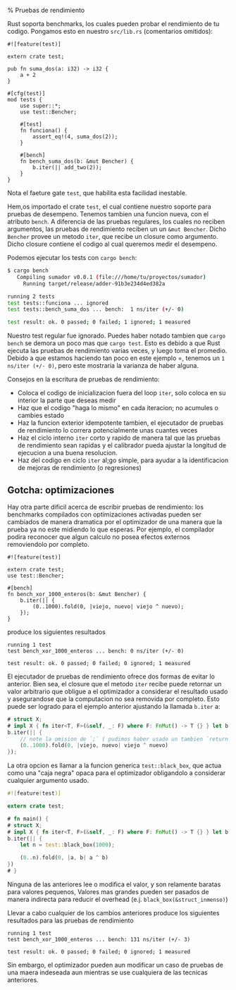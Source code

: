 % Pruebas de rendimiento

Rust soporta benchmarks, los cuales pueden probar el rendimiento de tu codigo. Pongamos esto en nuestro  `src/lib.rs` (comentarios omitidos):

```rust,ignore
#![feature(test)]

extern crate test;

pub fn suma_dos(a: i32) -> i32 {
    a + 2
}

#[cfg(test)]
mod tests {
    use super::*;
    use test::Bencher;

    #[test]
    fn funciona() {
        assert_eq!(4, suma_dos(2));
    }

    #[bench]
    fn bench_suma_dos(b: &mut Bencher) {
        b.iter(|| add_two(2));
    }
}
```

Nota el faeture gate `test`, que habilita esta facilidad inestable.

Hem,os importado el crate `test`, el cual contiene nuestro soporte para pruebas de desempeno. Tenemos tambien una funcion nueva, con el atributo `bench`. A diferencia de las pruebas regulares, los cuales no reciben argumentos, las pruebas de rendimiento reciben un un `&mut Bencher`. Dicho `Bencher` provee un metodo `iter`, que recibe un closure como argumento. Dicho closure contiene el codigo al cual queremos medir el desempeno.

Podemos ejecutar los tests con `cargo bench`:

```bash
$ cargo bench
   Compiling sumador v0.0.1 (file:///home/tu/proyectos/sumador)
     Running target/release/adder-91b3e234d4ed382a

running 2 tests
test tests::funciona ... ignored
test tests::bench_suma_dos ... bench:  1 ns/iter (+/- 0)

test result: ok. 0 passed; 0 failed; 1 ignored; 1 measured
```

Nuestro test regular fue ignorado. Puedes haber notado tambien que `cargo bench` se demora un poco mas que `cargo test`. Esto es debido a que Rust ejecuta las pruebas de rendimiento varias veces, y luego toma el promedio. Debido a que estamos haciendo tan poco en este ejemplo =, tenemos un `1 ns/iter (+/- 0)`, pero este mostraria la varianza de haber alguna.

Consejos en la escritura de pruebas de rendimiento:

* Coloca el codigo de inicializacion fuera del loop `iter`, solo coloca en su interior la parte que deseas medir
* Haz que el codigo "haga lo mismo" en cada iteracion; no acumules o cambies estado
* Haz la funcion exterior idempotente tambien, el ejecutador de pruebas de rendimiento lo correra potencialmente unas cuantes veces
* Haz el ciclo interno `iter` corto y rapido de manera tal que las pruebas de rendimiento sean rapidas y el calibrador pueda ajustar la longitud de ejecucion a una buena resolucion.
* Haz del codigo en ciclo `iter` al;go simple, para ayudar a la identificacion de mejoras de rendimiento (o regresiones)

## Gotcha: optimizaciones

Hay otra parte dificil acerca de escribir pruebas de rendimiento: los benchmarks compilados con optimizaciones activadas pueden ser cambiados de manera dramatica por el optimizador de una manera que la prueba ya no este midiendo lo que esperas. Por ejemplo, el compilador podira reconocer que algun calculo no posea efectos externos removiendolo por completo.

```rust,ignore
#![feature(test)]

extern crate test;
use test::Bencher;

#[bench]
fn bench_xor_1000_enteros(b: &mut Bencher) {
    b.iter(|| {
        (0..1000).fold(0, |viejo, nuevo| viejo ^ nuevo);
    });
}
```

produce los siguientes resultados

```text
running 1 test
test bench_xor_1000_enteros ... bench: 0 ns/iter (+/- 0)

test result: ok. 0 passed; 0 failed; 0 ignored; 1 measured
```

El ejecutador de pruebas de rendimiento ofrece dos formas de evitar lo anterior. Bien sea, el closure que el metodo `iter` recibe puede retornar un valor arbitrario que obligue a el optimizador a considerar el resultado usado y asegurandose que la computacion no sea removida por completo. Esto puede ser logrado para el ejemplo anterior ajustando la llamada `b.iter` a:

```rust
# struct X;
# impl X { fn iter<T, F>(&self, _: F) where F: FnMut() -> T {} } let b = X;
b.iter(|| {
    // note la omision de `;` ( pudimos haber usado un tambien `return` explicito).
    (0..1000).fold(0, |viejo, nuevo| viejo ^ nuevo)
});
```

La otra opcion es llamar a la funcion generica `test::black_box`, que actua como una "caja negra" opaca para el optimizador obligandolo a considerar cualquier argumento usado.

```rust
#![feature(test)]

extern crate test;

# fn main() {
# struct X;
# impl X { fn iter<T, F>(&self, _: F) where F: FnMut() -> T {} } let b = X;
b.iter(|| {
    let n = test::black_box(1000);

    (0..n).fold(0, |a, b| a ^ b)
})
# }
```

Ninguna de las anteriores lee o modifica el valor, y son relamente baratas para valores pequenos, Valores mas grandes pueden ser pasados de manera indirecta para reducir el overhead (e.j. `black_box(&struct_inmenso)`)

Llevar a cabo cualquier de los cambios anteriores produce los siguientes resultados para las pruebas de rendimiento


```text
running 1 test
test bench_xor_1000_enteros ... bench: 131 ns/iter (+/- 3)

test result: ok. 0 passed; 0 failed; 0 ignored; 1 measured
```

Sin embargo, el optimizador pueden aun modificar un  caso de pruebas de una maera indeseada aun mientras se use cualquiera de las tecnicas anteriores.
